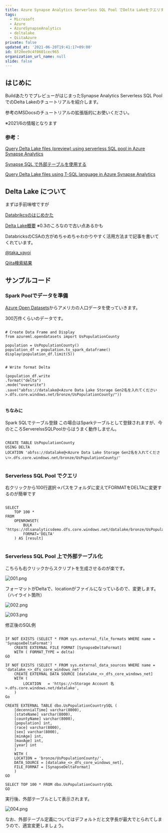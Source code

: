 ```yaml
---
title: Azure Synapse Analytics Serverless SQL Pool でDelta Lakeをクエリする（Preview）
tags:
  - Microsoft
  - Azure
  - AzureSynapseAnalytics
  - deltalake
  - QiitaAzure
private: false
updated_at: '2021-06-20T19:41:17+09:00'
id: 8f20ee9c4f0601cec965
organization_url_name: null
slide: false
---
```

## はじめに

BuildあたりでプレビューがはじまったSynapse Analytics Serverless SQL PoolでのDelta Lakeのチュートリアルを紹介します。

参考のMSDocsのチュートリアルの拡張版的にお使いください。

※2021/6の情報となります

### 参考：

[Query Delta Lake files (preview) using serverless SQL pool in Azure Synapse Analytics](https://docs.microsoft.com/ja-jp/azure/synapse-analytics/sql/query-delta-lake-format)

[Synapse SQL で外部テーブルを使用する](https://docs.microsoft.com/ja-jp/azure/synapse-analytics/sql/develop-tables-external-tables?tabs=hadoop)


[Query Delta Lake files using T-SQL language in Azure Synapse Analytics](https://techcommunity.microsoft.com/t5/azure-synapse-analytics/query-delta-lake-files-using-t-sql-language-in-azure-synapse/ba-p/2388398)

## Delta Lake について

まずは手前味噌ですが

[Databrikcsのはじめかた](https://www.slideshare.net/ssuser61ea57/databricks-241742489)

[Delta Lake概要](https://www.slideshare.net/ssuser61ea57/delta-lakesummary-232412669)
※0.3のころなので古い点あるかも

DatabricksのCSAの方がめちゃめちゃわかりやすく活用方法まで記事を書いてくれています。

[@taka_yayoi](https://qiita.com/taka_yayoi)

[Qiita検索結果](https://qiita.com/search?q=Delta+Lake)

## サンプルコード

### Spark Poolでデータを準備

[Azure Open Datasets](https://docs.microsoft.com/ja-jp/azure/open-datasets/dataset-us-population-county?tabs=azureml-opendatasets)からアメリカの人口データを使っていきます。

300万件くらいのデータです。

```python:pyspark

# Create Data Frame and Display
from azureml.opendatasets import UsPopulationCounty

population = UsPopulationCounty()
population_df = population.to_spark_dataframe()
display(population_df.limit(5))

```


```python:pyspark

# Write format Delta

(population_df.write
.format("delta")
.mode("overwrite")
.save("abfss://datalake@<Azure Data Lake Storage Gen2名を入れてください>.dfs.core.windows.net/bronze/UsPopulationCounty/"))


```

#### ちなみに

Spark SQLでテーブル登録
この場合はSparkテーブルとして登録されますが、今のところServerelssSQLPoolからはうまく動作しません。

```sql:sql

CREATE TABLE UsPopulationCounty
USING DELTA
LOCATION 'abfss://datalake@<Azure Data Lake Storage Gen2名を入れてください>.dfs.core.windows.net/bronze/UsPopulationCounty/'


```

### Serverless SQL Pool でクエリ

右クリックから100行選択→パスをフォルダに変えてFORMATをDELTAに変更するのが簡単です

```sql:sql

SELECT
    TOP 100 *
FROM
    OPENROWSET(
        BULK 'https://dlsanalyticsdemo.dfs.core.windows.net/datalake/bronze/UsPopulationCounty/',
        FORMAT='DELTA'
    ) AS [result]


```

### Serverless SQL Pool 上で外部テーブル化

こちらも右クリックからスクリプトを生成させるのが楽です。

![001.png](https://qiita-image-store.s3.ap-northeast-1.amazonaws.com/0/281819/6f3c264c-5644-f230-d5e8-6fa4aca9e6a6.png)


フォーマットがDeltaで、locationがファイルになっているので、変更します。（ハイライト箇所）

![002.png](https://qiita-image-store.s3.ap-northeast-1.amazonaws.com/0/281819/3c86aa50-31d8-eb54-fa56-051e8d652f5f.png)

![003.png](https://qiita-image-store.s3.ap-northeast-1.amazonaws.com/0/281819/4d69fa0e-1022-1052-c2a7-207fb8d18872.png)



修正後のSQL例

```sql:sql

IF NOT EXISTS (SELECT * FROM sys.external_file_formats WHERE name = 'SynapseDeltaFormat') 
	CREATE EXTERNAL FILE FORMAT [SynapseDeltaFormat] 
	WITH ( FORMAT_TYPE = delta)
GO

IF NOT EXISTS (SELECT * FROM sys.external_data_sources WHERE name = 'datalake_<>_dfs_core_windows_net') 
	CREATE EXTERNAL DATA SOURCE [datalake_<>_dfs_core_windows_net] 
	WITH (
		LOCATION   = 'https://<Storage Account 名>.dfs.core.windows.net/datalake', 
	)
Go

CREATE EXTERNAL TABLE dbo.UsPopulationCountrySQL (
	[decennialTime] varchar(8000),
	[stateName] varchar(8000),
	[countyName] varchar(8000),
	[population] int,
	[race] varchar(8000),
	[sex] varchar(8000),
	[minAge] int,
	[maxAge] int,
	[year] int
	)
	WITH (
	LOCATION = 'bronze/UsPopulationCounty/',
	DATA_SOURCE = [datalake_<>_dfs_core_windows_net],
	FILE_FORMAT = [SynapseDeltaFormat]
	)
GO

SELECT TOP 100 * FROM dbo.UsPopulationCountrySQL
GO

```

実行後、外部テーブルとして表示されます。

![004.png](https://qiita-image-store.s3.ap-northeast-1.amazonaws.com/0/281819/a99b3669-fc24-a7bd-b14d-844e384979d4.png)


なお、外部テーブル定義についてはデフォルトだと文字長が最大でとられてしまうので、適宜変更しましょう。

